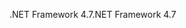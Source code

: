 <span data-ttu-id="2fa7f-101">.NET Framework 4.7</span><span class="sxs-lookup"><span data-stu-id="2fa7f-101">.NET Framework 4.7</span></span>